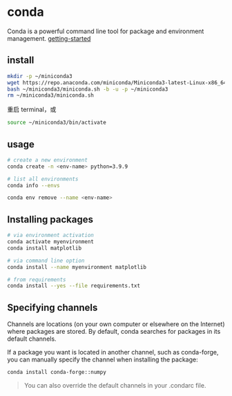 # conda

Conda is a powerful command line tool for package and environment management. [getting-started](https://docs.conda.io/projects/conda/en/latest/user-guide/getting-started.html)

## install

```bash
mkdir -p ~/miniconda3
wget https://repo.anaconda.com/miniconda/Miniconda3-latest-Linux-x86_64.sh -O ~/miniconda3/miniconda.sh
bash ~/miniconda3/miniconda.sh -b -u -p ~/miniconda3
rm ~/miniconda3/miniconda.sh
```

重启 terminal，或

```bash
source ~/miniconda3/bin/activate
```

## usage

```bash
# create a new environment
conda create -n <env-name> python=3.9.9

# list all environments
conda info --envs

conda env remove --name <env-name>
```

## Installing packages

```bash
# via environment activation
conda activate myenvironment
conda install matplotlib

# via command line option
conda install --name myenvironment matplotlib
```

```bash
# from requirements
conda install --yes --file requirements.txt
```

## Specifying channels

Channels are locations (on your own computer or elsewhere on the Internet) where packages are stored. By default, conda searches for packages in its default channels.

If a package you want is located in another channel, such as conda-forge, you can manually specify the channel when installing the package:

```bash
conda install conda-forge::numpy
```

> You can also override the default channels in your .condarc file.
